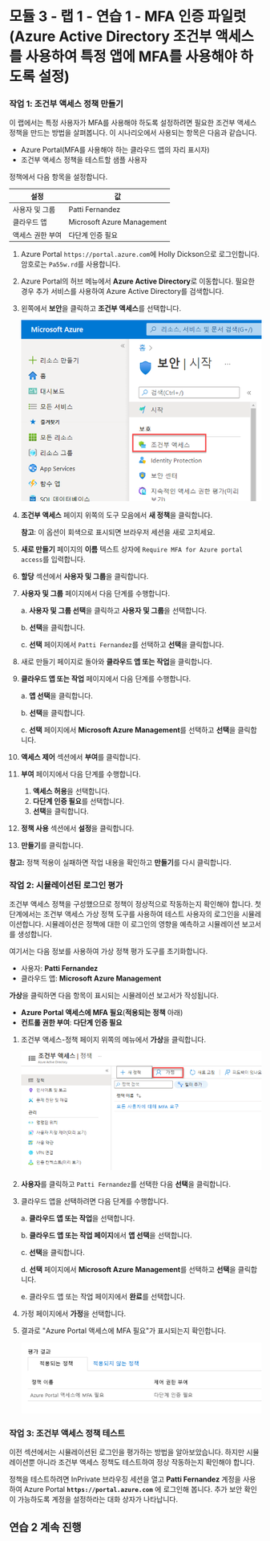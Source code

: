 ﻿# 모듈 3 - 랩 1 - 연습 1 - MFA 인증 파일럿(Azure Active Directory 조건부 액세스를 사용하여 특정 앱에 MFA를 사용해야 하도록 설정)

### 작업 1: 조건부 액세스 정책 만들기 


이 랩에서는 특정 사용자가 MFA를 사용해야 하도록 설정하려면 필요한 조건부 액세스 정책을 만드는 방법을 살펴봅니다. 이 시나리오에서 사용되는 항목은 다음과 같습니다.

- Azure Portal(MFA를 사용해야 하는 클라우드 앱의 자리 표시자) 
- 조건부 액세스 정책을 테스트할 샘플 사용자  

정책에서 다음 항목을 설정합니다.

|설정 |값|
|---     | --- |
|사용자 및 그룹 | Patti Fernandez |
|클라우드 앱 | Microsoft Azure Management |
|액세스 권한 부여 | 다단계 인증 필요 |

 
1.  Azure Portal `https://portal.azure.com`에 Holly Dickson으로 로그인합니다. 암호로는 `Pa55w.rd`를 사용합니다.

2.  Azure Portal의 허브 메뉴에서 **Azure Active Directory**로 이동합니다. 필요한 경우 추가 서비스를 사용하여 Azure Active Directory를 검색합니다.

3. 왼쪽에서 **보안**을 클릭하고 **조건부 액세스**를 선택합니다.

     ![스크린샷](../Media/NewConditionalAccessScreen.png)
 
5.  **조건부 액세스** 페이지 위쪽의 도구 모음에서 **새 정책**을 클릭합니다.

    **참고**: 이 옵션이 회색으로 표시되면 브라우저 세션을 새로 고치세요.



6.  **새로 만들기** 페이지의 **이름** 텍스트 상자에 `Require MFA for Azure portal access`를 입력합니다.



7.  **할당** 섹션에서 **사용자 및 그룹**을 클릭합니다.



8.  **사용자 및 그룹** 페이지에서 다음 단계를 수행합니다.


    a. **사용자 및 그룹 선택**을 클릭하고 **사용자 및 그룹**을 선택합니다.

    b. **선택**을 클릭합니다.

    c. **선택** 페이지에서 `Patti Fernandez`를 선택하고 **선택**을 클릭합니다.


9.  새로 만들기 페이지로 돌아와 **클라우드 앱 또는 작업**을 클릭합니다.



10. **클라우드 앱 또는 작업** 페이지에서 다음 단계를 수행합니다.



    a. **앱 선택**을 클릭합니다.

    b. **선택**을 클릭합니다.

    c. **선택** 페이지에서 **Microsoft Azure Management**를 선택하고 **선택**을 클릭합니다.


11.  **액세스 제어** 섹션에서 **부여**를 클릭합니다.


12.  **부여** 페이지에서 다음 단계를 수행합니다.
     1. **액세스 허용**을 선택합니다.
     2.  **다단계 인증 필요**를 선택합니다.
     3.  **선택**을 클릭합니다.

13.  **정책 사용** 섹션에서 **설정**을 클릭합니다.

14.  **만들기**를 클릭합니다.

**참고:** 정책 적용이 실패하면 작업 내용을 확인하고 **만들기**를 다시 클릭합니다.


### 작업 2: 시뮬레이션된 로그인 평가


조건부 액세스 정책을 구성했으므로 정책이 정상적으로 작동하는지 확인해야 합니다. 첫 단계에서는 조건부 액세스 가상 정책 도구를 사용하여 테스트 사용자의 로그인을 시뮬레이션합니다. 시뮬레이션은 정책에 대한 이 로그인의 영향을 예측하고 시뮬레이션 보고서를 생성합니다.  

여기서는 다음 정보를 사용하여 가상 정책 평가 도구를 초기화합니다.

- 사용자: **Patti Fernandez** 
- 클라우드 앱: **Microsoft Azure Management**

 **가상**을 클릭하면 다음 항목이 표시되는 시뮬레이션 보고서가 작성됩니다.

- **Azure Portal 액세스에 MFA 필요**(**적용되는 정책** 아래) 
- **컨트롤 권한 부여**: **다단계 인증 필요**


1.  조건부 액세스-정책 페이지 위쪽의 메뉴에서 **가상**을 클릭합니다.  
 
     ![스크린샷](../Media/448e616a-7524-44a5-8335-c2fc8193dae6.png)

2.  **사용자**를 클릭하고 `Patti Fernandez`를 선택한 다음 **선택**을 클릭합니다.



3.  클라우드 앱을 선택하려면 다음 단계를 수행합니다.



    a. **클라우드 앱 또는 작업**을 선택합니다.

    b. **클라우드 앱 또는 작업 페이지**에서 **앱 선택**을 선택합니다.

    c. **선택**을 클릭합니다.

    d. **선택** 페이지에서 **Microsoft Azure Management**를 선택하고 **선택**을 클릭합니다.

    e. 클라우드 앱 또는 작업 페이지에서 **완료**를 선택합니다.

4.  가정 페이지에서 **가정**을 선택합니다.

5.  결과로 "Azure Portal 액세스에 MFA 필요"가 표시되는지 확인합니다.

     ![스크린샷](../Media/6568f6de-0c9e-4ee1-ba48-eab401651416.png)


### 작업 3: 조건부 액세스 정책 테스트

이전 섹션에서는 시뮬레이션된 로그인을 평가하는 방법을 알아보았습니다. 하지만 시뮬레이션뿐 아니라 조건부 액세스 정책도 테스트하여 정상 작동하는지 확인해야 합니다. 

정책을 테스트하려면 InPrivate 브라우징 세션을 열고 **Patti Fernandez** 계정을 사용하여 Azure Portal **`https://portal.azure.com`** 에 로그인해 봅니다. 추가 보안 확인이 가능하도록 계정을 설정하라는 대화 상자가 나타납니다.


## 연습 2 계속 진행
